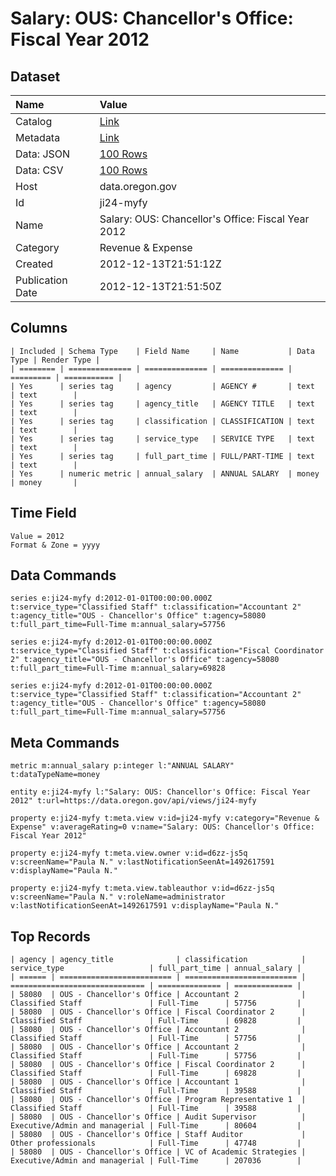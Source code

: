 # Salary: OUS: Chancellor's Office: Fiscal Year 2012

## Dataset

| Name | Value |
| :--- | :---- |
| Catalog | [Link](https://catalog.data.gov/dataset/salary-ous-chancellors-office-fiscal-year-2012-d8639) |
| Metadata | [Link](https://data.oregon.gov/api/views/ji24-myfy) |
| Data: JSON | [100 Rows](https://data.oregon.gov/api/views/ji24-myfy/rows.json?max_rows=100) |
| Data: CSV | [100 Rows](https://data.oregon.gov/api/views/ji24-myfy/rows.csv?max_rows=100) |
| Host | data.oregon.gov |
| Id | ji24-myfy |
| Name | Salary: OUS: Chancellor's Office: Fiscal Year 2012 |
| Category | Revenue & Expense |
| Created | 2012-12-13T21:51:12Z |
| Publication Date | 2012-12-13T21:51:50Z |

## Columns

```ls
| Included | Schema Type    | Field Name     | Name           | Data Type | Render Type |
| ======== | ============== | ============== | ============== | ========= | =========== |
| Yes      | series tag     | agency         | AGENCY #       | text      | text        |
| Yes      | series tag     | agency_title   | AGENCY TITLE   | text      | text        |
| Yes      | series tag     | classification | CLASSIFICATION | text      | text        |
| Yes      | series tag     | service_type   | SERVICE TYPE   | text      | text        |
| Yes      | series tag     | full_part_time | FULL/PART-TIME | text      | text        |
| Yes      | numeric metric | annual_salary  | ANNUAL SALARY  | money     | money       |
```

## Time Field

```ls
Value = 2012
Format & Zone = yyyy
```

## Data Commands

```ls
series e:ji24-myfy d:2012-01-01T00:00:00.000Z t:service_type="Classified Staff" t:classification="Accountant 2" t:agency_title="OUS - Chancellor's Office" t:agency=58080 t:full_part_time=Full-Time m:annual_salary=57756

series e:ji24-myfy d:2012-01-01T00:00:00.000Z t:service_type="Classified Staff" t:classification="Fiscal Coordinator 2" t:agency_title="OUS - Chancellor's Office" t:agency=58080 t:full_part_time=Full-Time m:annual_salary=69828

series e:ji24-myfy d:2012-01-01T00:00:00.000Z t:service_type="Classified Staff" t:classification="Accountant 2" t:agency_title="OUS - Chancellor's Office" t:agency=58080 t:full_part_time=Full-Time m:annual_salary=57756
```

## Meta Commands

```ls
metric m:annual_salary p:integer l:"ANNUAL SALARY" t:dataTypeName=money

entity e:ji24-myfy l:"Salary: OUS: Chancellor's Office: Fiscal Year 2012" t:url=https://data.oregon.gov/api/views/ji24-myfy

property e:ji24-myfy t:meta.view v:id=ji24-myfy v:category="Revenue & Expense" v:averageRating=0 v:name="Salary: OUS: Chancellor's Office: Fiscal Year 2012"

property e:ji24-myfy t:meta.view.owner v:id=d6zz-js5q v:screenName="Paula N." v:lastNotificationSeenAt=1492617591 v:displayName="Paula N."

property e:ji24-myfy t:meta.view.tableauthor v:id=d6zz-js5q v:screenName="Paula N." v:roleName=administrator v:lastNotificationSeenAt=1492617591 v:displayName="Paula N."
```

## Top Records

```ls
| agency | agency_title              | classification            | service_type                   | full_part_time | annual_salary | 
| ====== | ========================= | ========================= | ============================== | ============== | ============= | 
| 58080  | OUS - Chancellor's Office | Accountant 2              | Classified Staff               | Full-Time      | 57756         | 
| 58080  | OUS - Chancellor's Office | Fiscal Coordinator 2      | Classified Staff               | Full-Time      | 69828         | 
| 58080  | OUS - Chancellor's Office | Accountant 2              | Classified Staff               | Full-Time      | 57756         | 
| 58080  | OUS - Chancellor's Office | Accountant 2              | Classified Staff               | Full-Time      | 57756         | 
| 58080  | OUS - Chancellor's Office | Fiscal Coordinator 2      | Classified Staff               | Full-Time      | 69828         | 
| 58080  | OUS - Chancellor's Office | Accountant 1              | Classified Staff               | Full-Time      | 39588         | 
| 58080  | OUS - Chancellor's Office | Program Representative 1  | Classified Staff               | Full-Time      | 39588         | 
| 58080  | OUS - Chancellor's Office | Audit Supervisor          | Executive/Admin and managerial | Full-Time      | 80604         | 
| 58080  | OUS - Chancellor's Office | Staff Auditor             | Other professionals            | Full-Time      | 47748         | 
| 58080  | OUS - Chancellor's Office | VC of Academic Strategies | Executive/Admin and managerial | Full-Time      | 207036        | 
```